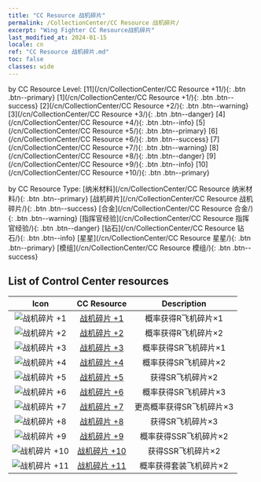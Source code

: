```yaml
---
title: "CC Resource 战机碎片"
permalink: /CollectionCenter/CC Resource 战机碎片/
excerpt: "Wing Fighter CC Resource战机碎片"
last_modified_at: 2024-01-15
locale: cn
ref: "CC Resource 战机碎片.md"
toc: false
classes: wide
---
```


  by CC Resource Level:  [11](/cn/CollectionCenter/CC Resource +11/){: .btn .btn--primary}   [1](/cn/CollectionCenter/CC Resource +1/){: .btn .btn--success}   [2](/cn/CollectionCenter/CC Resource +2/){: .btn .btn--warning}   [3](/cn/CollectionCenter/CC Resource +3/){: .btn .btn--danger}   [4](/cn/CollectionCenter/CC Resource +4/){: .btn .btn--info}   [5](/cn/CollectionCenter/CC Resource +5/){: .btn .btn--primary}   [6](/cn/CollectionCenter/CC Resource +6/){: .btn .btn--success}   [7](/cn/CollectionCenter/CC Resource +7/){: .btn .btn--warning}   [8](/cn/CollectionCenter/CC Resource +8/){: .btn .btn--danger}   [9](/cn/CollectionCenter/CC Resource +9/){: .btn .btn--info}   [10](/cn/CollectionCenter/CC Resource +10/){: .btn .btn--primary} 

  by CC Resource Type:  [纳米材料](/cn/CollectionCenter/CC Resource 纳米材料/){: .btn .btn--primary}   [战机碎片](/cn/CollectionCenter/CC Resource 战机碎片/){: .btn .btn--success}   [合金](/cn/CollectionCenter/CC Resource 合金/){: .btn .btn--warning}   [指挥官经验](/cn/CollectionCenter/CC Resource 指挥官经验/){: .btn .btn--danger}   [钻石](/cn/CollectionCenter/CC Resource 钻石/){: .btn .btn--info}   [星星](/cn/CollectionCenter/CC Resource 星星/){: .btn .btn--primary}   [模组](/cn/CollectionCenter/CC Resource 模组/){: .btn .btn--success} 

## List of Control Center resources

  |   Icon |      CC Resource        |   Description   |
  |:------:|:---------------:|:---------------:|
  | ![战机碎片 +1](/images/cc/CC_Fighter_Shard_1_p.png) | [战机碎片 +1](/cn/CollectionCenter/战机碎片_1/) | 概率获得R飞机碎片×1 |
  | ![战机碎片 +2](/images/cc/CC_Fighter_Shard_2_p.png) | [战机碎片 +2](/cn/CollectionCenter/战机碎片_2/) | 概率获得R飞机碎片×2 |
  | ![战机碎片 +3](/images/cc/CC_Fighter_Shard_3_p.png) | [战机碎片 +3](/cn/CollectionCenter/战机碎片_3/) | 概率获得SR飞机碎片×1 |
  | ![战机碎片 +4](/images/cc/CC_Fighter_Shard_4_p.png) | [战机碎片 +4](/cn/CollectionCenter/战机碎片_4/) | 概率获得SR飞机碎片×2 |
  | ![战机碎片 +5](/images/cc/CC_Fighter_Shard_5_p.png) | [战机碎片 +5](/cn/CollectionCenter/战机碎片_5/) | 获得SR飞机碎片×2 |
  | ![战机碎片 +6](/images/cc/CC_Fighter_Shard_5_p.png) | [战机碎片 +6](/cn/CollectionCenter/战机碎片_6/) | 概率获得SR飞机碎片×3 |
  | ![战机碎片 +7](/images/cc/CC_Fighter_Shard_5_p.png) | [战机碎片 +7](/cn/CollectionCenter/战机碎片_7/) | 更高概率获得SR飞机碎片×3 |
  | ![战机碎片 +8](/images/cc/CC_Fighter_Shard_5_p.png) | [战机碎片 +8](/cn/CollectionCenter/战机碎片_8/) | 获得SR飞机碎片×3 |
  | ![战机碎片 +9](/images/cc/CC_Fighter_Shard_6_p.png) | [战机碎片 +9](/cn/CollectionCenter/战机碎片_9/) | 概率获得SSR飞机碎片×2 |
  | ![战机碎片 +10](/images/cc/CC_Fighter_Shard_6_p.png) | [战机碎片 +10](/cn/CollectionCenter/战机碎片_10/) | 获得SSR飞机碎片×2 |
  | ![战机碎片 +11](/images/cc/CC_Fighter_Shard_6_p.png) | [战机碎片 +11](/cn/CollectionCenter/战机碎片_11/) | 概率获得套装飞机碎片×2 |
